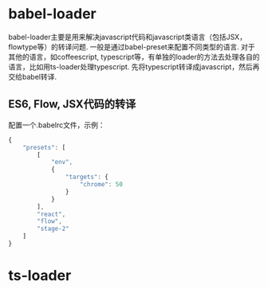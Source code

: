 # babel-loader
babel-loader主要是用来解决javascript代码和javascript类语言（包括JSX，flowtype等）的转译问题. 一般是通过babel-preset来配置不同类型的语言. 
对于其他的语言，如coffeescript, typescript等，有单独的loader的方法去处理各自的语言，比如用ts-loader处理typescript. 先将typescript转译成javascript，然后再交给babel转译.

## ES6, Flow, JSX代码的转译
配置一个.babelrc文件，示例：
```js
{
    "presets": [
        [
            "env",
            {
                "targets": {
                    "chrome": 50
                }
            }
        ],
        "react",
        "flow",
        "stage-2"
    ]
}
```



# ts-loader
